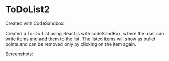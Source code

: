 # ToDoList2
Created with CodeSandbox

Created a To-Do List using React.js with codeSandBox, where the user can write items and add them to the list. The listed items will show as bullet points and can be removed only by clicking on the item again.

Screenshots:
